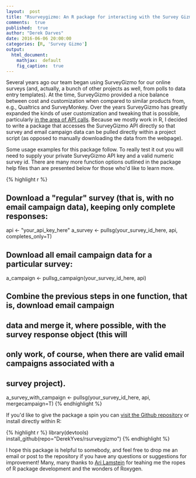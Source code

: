 ```yaml
---
layout:  post
title: "Rsurveygizmo: An R package for interacting with the Survey Gizmo API"
comments:  true
published:  true
author: "Derek Darves"
date: 2016-06-06 20:00:00
categories: [R, 'Survey Gizmo']
output:
  html_document:
    mathjax:  default
    fig_caption:  true
---
```






Several years ago our team began using SurveyGizmo for our online surveys (and, actually, a bunch of other projects as well, from polls to data entry templates). At the time, SurveyGizmo provided 
a nice balance between cost and customization when compared to similar products from, e.g., Qualtrics and SurveyMonkey.
Over the years SurveyGizmo has greatly expanded the kinds of user customization and tweaking 
that is possible, particularly [in the area of API calls](https://apihelp.surveygizmo.com/help).
Because we mostly work in R, I decided to write a package that accesses the 
SurveyGizmo API directly so that survey and email campaign data can 
be pulled directly within a project script (as opposed to manually downloading the data from the webpage).

Some usage examples for this package follow. To really test it out you will need to supply
your private SurveyGizmo API key and a valid numeric survey id. There are many more function options 
outlined in the package help files than are presented below for those who'd like to learn more.



{% highlight r %}
## Download a "regular" survey (that is, with no email campaign data), keeping only complete responses:
api <- "your_api_key_here"
a_survey <- pullsg(your_survey_id_here, api, completes_only=T)

## Download all email campaign data for a particular survey:
a_campaign <- pullsg_campaign(your_survey_id_here, api) 

## Combine the previous steps in one function, that is, download email campaign 
## data and merge it, where possible, with the survey response object (this will
## only work, of course, when there are valid email campaigns associated with a 
## survey project).

a_survey_with_campaign <- pullsg(your_survey_id_here, api, mergecampaign=T)
{% endhighlight %}

If you'd like to give the package a spin you can [visit the Github repository](https://github.com/DerekYves/rsurveygizmo) or install directly within R:


{% highlight r %}
library(devtools)
install_github(repo="DerekYves/rsurveygizmo")
{% endhighlight %}
     
I hope this package is helpful to somebody, and feel free to drop me an email or post to the repository if you have any questions or suggestions for improvement! Many, many thanks to [Ari Lamstein](http://www.arilamstein.com/) for teahing me the ropes of R package development and the wonders of Roxygen.

